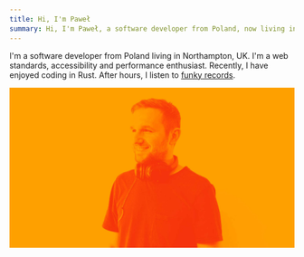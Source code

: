 ```yaml
---
title: Hi, I'm Paweł
summary: Hi, I'm Paweł, a software developer from Poland, now living in Northampton, UK. I do stuff on the web, write about it, and listen to funky and jazz records after hours.
---
```


I'm a software developer from Poland living in Northampton, UK. I'm a web
standards, accessibility and performance enthusiast. Recently, I have enjoyed
coding in Rust. After hours, I listen to [funky records](/music).

![Portrait of myself](home.jpg)
